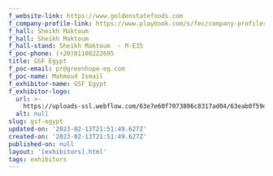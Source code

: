```yaml
---
f_website-link: https://www.goldenstatefoods.com
f_company-profile-link: https://www.playbook.com/s/fec/company-profiles
f_hall: Sheikh Maktoum
f_hall: Sheikh Maktoum
f_hall-stand: Sheikh Maktoum  - M-E35
f_poc-phone: (+20)01100222695
title: GSF Egypt
f_poc-email: pr@greenhope-eg.com
f_poc-name: Mahmoud Ismail
f_exhibitor-name: GSF Egypt
f_exhibitor-logo:
  url: >-
    https://uploads-ssl.webflow.com/63e7e60f7073806c8317ad04/63eab0f59d664f087a6944f7_MDA1Mg.png
  alt: null
slug: gsf-egypt
updated-on: '2023-02-13T21:51:49.627Z'
created-on: '2023-02-13T21:51:49.627Z'
published-on: null
layout: '[exhibitors].html'
tags: exhibitors
---
```



